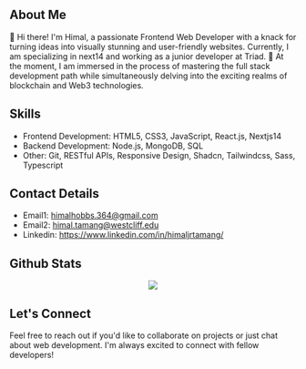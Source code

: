 ## About Me
👋 Hi there! I'm Himal, a passionate Frontend Web Developer with a knack for turning ideas into visually stunning and user-friendly websites. Currently, I am specializing in next14 and working as a junior developer at Triad.
🌱 At the moment, I am immersed in the process of mastering the full stack development path while simultaneously delving into the exciting realms of blockchain and Web3 technologies.

## Skills  
  - Frontend Development: HTML5, CSS3, JavaScript, React.js, Nextjs14
  - Backend Development: Node.js, MongoDB, SQL
  - Other: Git, RESTful APIs, Responsive Design, Shadcn, Tailwindcss, Sass, Typescript

## Contact Details
  - Email1: himalhobbs.364@gmail.com
  - Email2: himal.tamang@westcliff.edu
  - Linkedin: https://www.linkedin.com/in/himaljrtamang/

## Github Stats

<p align="center">
  <a href="https://skillicons.dev">
    <img src="https://skillicons.dev/icons?i=git,javascript,nextjs,c,vim" />
  </a>
</p>

## Let's Connect
Feel free to reach out if you'd like to collaborate on projects or just chat about web development. I'm always excited to connect with fellow developers!

<!--
Here are some ideas to get you started:

- 🔭 I’m currently working on ...
- 🌱 I’m currently learning ...
- 👯 I’m looking to collaborate on ...
- 🤔 I’m looking for help with ...
- 💬 Ask me about ...
- 📫 How to reach me: ...
- 😄 Pronouns: ...  
- ⚡ Fun fact: ...
-->

